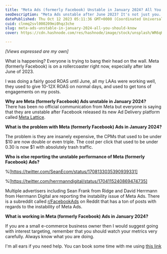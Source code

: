 ```yaml
---
title: "Meta Ads (formerly Facebook) Unstable in January 2024? All You Should Know"
seoDescription: "Meta Ads unstable after June 2023? It's not just you. There are other advertisers reporting the same. This post discusses what is happening."
datePublished: Thu Oct 12 2023 05:11:36 GMT+0000 (Coordinated Universal Time)
cuid: clnmq2svl000209mi0hqz3che
slug: meta-ads-unstable-in-january-2024-all-you-should-know
cover: https://cdn.hashnode.com/res/hashnode/image/stock/unsplash/WR6qHgdWS-Y/upload/ef87ccbece8a6b781872f0744c0083fb.jpeg

---
```


*\[Views expressed are my own\]*

What is happening? Everyone is trying to bang their head on the wall. Meta (formerly Facebook) is on a rollercoaster right now, especially after late June of 2023.

I was doing a fairly good ROAS until June, all my LAAs were working well, they used to give 10-12X ROAS on normal days, and used to get tons of engagements on my posts.

**Why are Meta (formerly Facebook) Ads unstable in January 2024?**  
There has been no official communication from Meta but everyone is saying that they are unstable after Facebook released its new Ad Delivery platform called [Meta Lattice](https://ai.meta.com/blog/ai-ads-performance-efficiency-meta-lattice/).

**What is the problem with Meta (formerly Facebook) Ads in January 2024?**

The problem is they are insanely expensive, the CPMs that used to be under $10 are now double or even triple. The cost per click that used to be under 0.30 is now $1 with absolutely trash traffic.

**Who is else reporting the unstable performance of Meta (formerly Facebook) Ads?**

%[https://twitter.com/SeanEcom/status/1708133035390939331] 

%[https://twitter.com/herrmanndigital/status/1704115240869474735] 

Multiple advertisers including Sean Frank from Ridge and David Herrmann from Herrmann Digital are reporting the instability issue of Meta Ads. There is a subreddit called [r/FacebookAds](https://www.reddit.com/r/FacebookAds/) on Reddit that has a ton of posts with regards to the instability of Meta Ads.

**What is working in Meta (formerly Facebook) Ads in January 2024?**

If you are a small e-commerce business owner then I would suggest going with interest targeting, remember that you should watch your metrics very carefully. Always know what you are doing.

I'm all ears if you need help. You can book some time with me using [this link](https://calendly.com/dessusmedia)